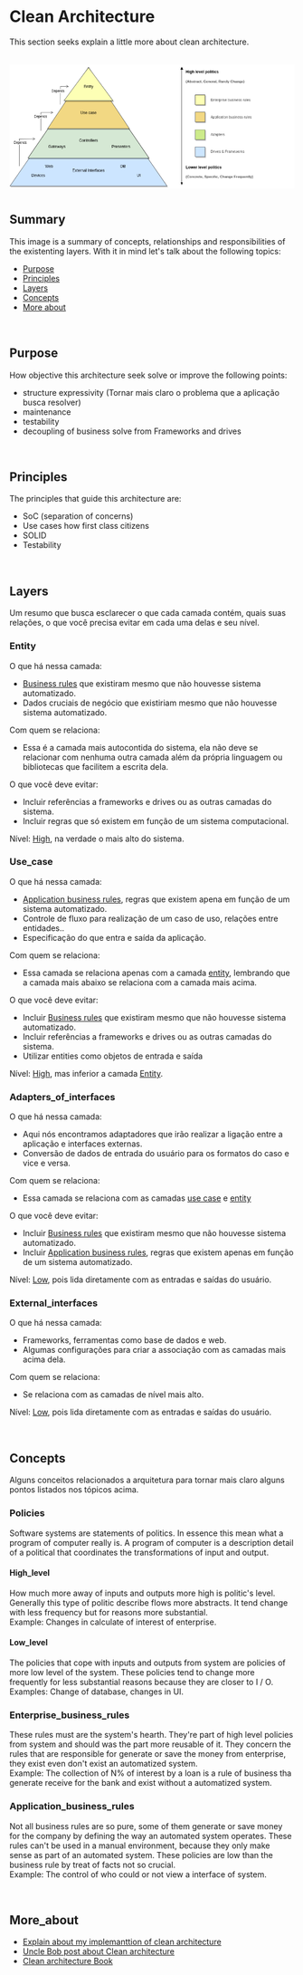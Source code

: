 # Clean Architecture
This section seeks explain a little more about clean architecture.

<br/>

<img style="margin-bottom: 10px" src="clean-architecture.png"/>

<br/>

## Summary
This image is a summary of concepts, relationships and responsibilities of the existenting layers.
With it in mind let's talk about the following topics:

- [Purpose](#Purpose)
- [Principles](#Principles)
- [Layers](#Layers)
- [Concepts](#Concepts)
- [More about](#Moreabout)

<br/>

## Purpose 
How objective this architecture seek solve or improve the following points:

- structure expressivity (Tornar mais claro o problema que a aplicação busca resolver)
- maintenance 
- testability
- decoupling of business solve from Frameworks and drives

<br/>

## Principles
The principles that guide this architecture are:

- SoC (separation of concerns)
- Use cases how first class citizens
- SOLID 
- Testability

<br/>

## Layers
Um resumo que busca esclarecer o que cada camada contém, quais suas relações, o que você precisa evitar em cada uma delas e seu nível.

### Entity

O que há nessa camada: 
- [Business rules](#Enterprise_business_rules) que existiram mesmo que não houvesse sistema automatizado. 
- Dados cruciais de negócio que existiriam mesmo que não houvesse sistema automatizado.

Com quem se relaciona:

- Essa é a camada mais autocontida do sistema, ela não deve se relacionar com nenhuma outra camada além da própria linguagem ou bibliotecas que facilitem a escrita dela.

O que você deve evitar:
- Incluir referências a frameworks e drives ou as outras camadas do sistema.
- Incluir regras que só existem em função de um sistema computacional.

Nível: [High](#High_level), na verdade o mais alto do sistema.

### Use_case

O que há nessa camada: 
- [Application business rules](#Application_business_rules), regras que existem apena em função de um sistema automatizado.
- Controle de fluxo para realização de um caso de uso, relações entre entidades..
- Especificação do que entra e saída da aplicação.

Com quem se relaciona:
- Essa camada se relaciona apenas com a camada [entity](#Entity), lembrando que a camada mais abaixo se relaciona com a camada mais acima.

O que você deve evitar:
- Incluir [Business rules](#Enterprise_business_rules) que existiram mesmo que não houvesse sistema automatizado. 
- Incluir referências a frameworks e drives ou as outras camadas do sistema.
- Utilizar entities como objetos de entrada e saída

Nível: [High](#High_level), mas inferior a camada [Entity](#Entity).

### Adapters_of_interfaces

O que há nessa camada: 
- Aqui nós encontramos adaptadores que irão realizar a ligação entre a aplicação e interfaces externas.
- Conversão de dados de entrada do usuário para os formatos do caso e vice e versa.

Com quem se relaciona:
- Essa camada se relaciona com as camadas [use case](#Use_case) e [entity](#Entity)

O que você deve evitar:
- Incluir [Business rules](#Enterprise_business_rules) que existiram mesmo que não houvesse sistema automatizado. 
- Incluir [Application business rules](#Application_business_rules), regras que existem apenas em função de um sistema automatizado.

Nível: [Low](#Low_level), pois lida diretamente com as entradas e saídas do usuário.

### External_interfaces

O que há nessa camada: 
- Frameworks, ferramentas como base de dados e web.
- Algumas configurações para criar a associação com as camadas mais acima dela.

Com quem se relaciona:
- Se relaciona com as camadas de nível mais alto.

Nível: [Low](#Low_level), pois lida diretamente com as entradas e saídas do usuário.

<br/>

## Concepts
Alguns conceitos relacionados a arquitetura para tornar mais claro alguns pontos listados nos tópicos acima.

### Policies
Software systems are statements of politics. In essence this mean what a program of computer really is. A program of computer is a description detail of a political that coordinates the transformations of input and output.

#### High_level
How much more away of inputs and outputs more high is politic's level. Generally this type of politic describe flows more abstracts. It tend change with less frequency but for reasons more substantial.\
Example: Changes in calculate of interest of enterprise.

#### Low_level
The policies that cope with inputs and outputs from system are policies of more low level of the system. These policies tend to change more frequently for less substantial reasons because they are closer to I / O.\
Examples: Change of database, changes in UI. 

### Enterprise_business_rules
These rules must are the system's hearth. They're part of high level policies from system and should was the part more reusable of it. They concern the rules that are responsible for generate or save the money from enterprise, they exist even don't exist an automatized system.\
Example: The collection of N% of interest by a loan is a rule of business tha generate receive for the bank and exist without a automatized system.

### Application_business_rules
Not all business rules are so pure, some of them generate or save money for the company by defining the way an automated system operates. These rules can't be used in a manual environment, because they only make sense as part of an automated system. These policies are low than the business rule by treat of facts not so crucial.\
Example: The control of who could or not view a interface of system.

<br/>

## More_about
- [Explain about my implemanttion of clean architecture](my-implementation.md)
- [Uncle Bob post about Clean architecture](http://blog.cleancoder.com/uncle-bob/2012/08/13/the-clean-architecture.html)
- [Clean architecture Book](https://www.amazon.com/Clean-Architecture-Craftsmans-Software-Structure/dp/0134494164/ref=sr_1_1?__mk_pt_BR=%C3%85M%C3%85%C5%BD%C3%95%C3%91&dchild=1&keywords=Clean+architecture&qid=1611414455&sr=8-1)
